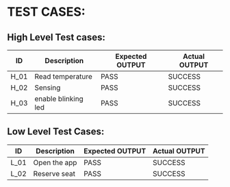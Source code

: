 # TEST CASES:
## High Level Test cases:
| ID    | Description                             | Expected OUTPUT | Actual OUTPUT |
|-------|-----------------------------------------| ------------ | ---------- |
| H_01  |Read temperature                         |PASS       |SUCCESS     | 
| H_02  |Sensing                                  |PASS        |SUCCESS     | 
| H_03  |enable blinking led                      |PASS        |SUCCESS     | 


## Low Level Test Cases:
| ID    | Description           | Expected OUTPUT | Actual OUTPUT | 
|-------|-----------------------| ------------ | -----------| 
| L_01  |Open the app           | PASS       |SUCCESS      | 
| L_02  |Reserve seat           | PASS       |SUCCESS     |
